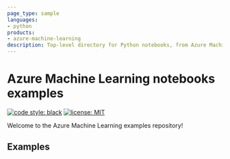 ```yaml
---
page_type: sample
languages:
- python
products:
- azure-machine-learning
description: Top-level directory for Python notebooks, from Azure Machine Learning.
---
```


# Azure Machine Learning notebooks examples

[![code style: black](https://img.shields.io/badge/code%20style-black-000000.svg)](https://github.com/psf/black)
[![license: MIT](https://img.shields.io/badge/License-MIT-purple.svg)](../LICENSE)

Welcome to the Azure Machine Learning examples repository!

## Examples
